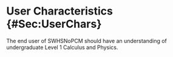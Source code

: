 # User Characteristics {#Sec:UserChars}

The end user of SWHSNoPCM should have an understanding of undergraduate Level 1 Calculus and Physics.

